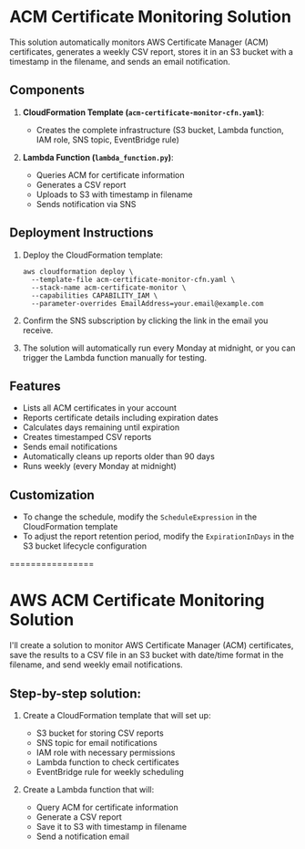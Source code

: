 # ACM Certificate Monitoring Solution

This solution automatically monitors AWS Certificate Manager (ACM) certificates, generates a weekly CSV report, stores it in an S3 bucket with a timestamp in the filename, and sends an email notification.

## Components

1. **CloudFormation Template (`acm-certificate-monitor-cfn.yaml`)**: 
   - Creates the complete infrastructure (S3 bucket, Lambda function, IAM role, SNS topic, EventBridge rule)

2. **Lambda Function (`lambda_function.py`)**:
   - Queries ACM for certificate information
   - Generates a CSV report
   - Uploads to S3 with timestamp in filename
   - Sends notification via SNS

## Deployment Instructions

1. Deploy the CloudFormation template:
   ```
   aws cloudformation deploy \
     --template-file acm-certificate-monitor-cfn.yaml \
     --stack-name acm-certificate-monitor \
     --capabilities CAPABILITY_IAM \
     --parameter-overrides EmailAddress=your.email@example.com
   ```

2. Confirm the SNS subscription by clicking the link in the email you receive.

3. The solution will automatically run every Monday at midnight, or you can trigger the Lambda function manually for testing.

## Features

- Lists all ACM certificates in your account
- Reports certificate details including expiration dates
- Calculates days remaining until expiration
- Creates timestamped CSV reports
- Sends email notifications
- Automatically cleans up reports older than 90 days
- Runs weekly (every Monday at midnight)

## Customization

- To change the schedule, modify the `ScheduleExpression` in the CloudFormation template
- To adjust the report retention period, modify the `ExpirationInDays` in the S3 bucket lifecycle configuration




================

# AWS ACM Certificate Monitoring Solution

I'll create a solution to monitor AWS Certificate Manager (ACM) certificates, save the results to a CSV file in an S3 bucket with date/time format in the filename, and send weekly email notifications.

## Step-by-step solution:

1. Create a CloudFormation template that will set up:
   - S3 bucket for storing CSV reports
   - SNS topic for email notifications
   - IAM role with necessary permissions
   - Lambda function to check certificates
   - EventBridge rule for weekly scheduling

2. Create a Lambda function that will:
   - Query ACM for certificate information
   - Generate a CSV report
   - Save it to S3 with timestamp in filename
   - Send a notification email

